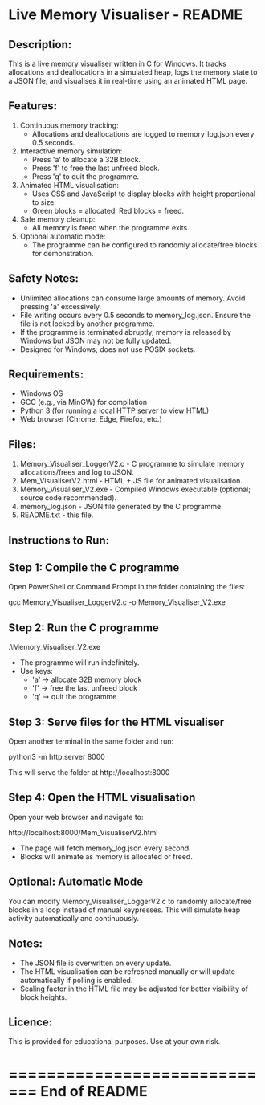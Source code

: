 Live Memory Visualiser - README
=============================

Description:
------------
This is a live memory visualiser written in C for Windows. It tracks allocations and deallocations in a simulated heap, logs the memory state to a JSON file, and visualises it in real-time using an animated HTML page. 

Features:
---------
1. Continuous memory tracking:
   - Allocations and deallocations are logged to memory_log.json every 0.5 seconds.
2. Interactive memory simulation:
   - Press 'a' to allocate a 32B block.
   - Press 'f' to free the last unfreed block.
   - Press 'q' to quit the programme.
3. Animated HTML visualisation:
   - Uses CSS and JavaScript to display blocks with height proportional to size.
   - Green blocks = allocated, Red blocks = freed.
4. Safe memory cleanup:
   - All memory is freed when the programme exits.
5. Optional automatic mode:
   - The programme can be configured to randomly allocate/free blocks for demonstration.

Safety Notes:
-------------
- Unlimited allocations can consume large amounts of memory. Avoid pressing 'a' excessively.
- File writing occurs every 0.5 seconds to memory_log.json. Ensure the file is not locked by another programme.
- If the programme is terminated abruptly, memory is released by Windows but JSON may not be fully updated.
- Designed for Windows; does not use POSIX sockets.

Requirements:
-------------
- Windows OS
- GCC (e.g., via MinGW) for compilation
- Python 3 (for running a local HTTP server to view HTML)
- Web browser (Chrome, Edge, Firefox, etc.)

Files:
------
1. Memory_Visualiser_LoggerV2.c - C programme to simulate memory allocations/frees and log to JSON.
2. Mem_VisualiserV2.html - HTML + JS file for animated visualisation.
3. Memory_Visualiser_V2.exe - Compiled Windows executable (optional; source code recommended).
4. memory_log.json - JSON file generated by the C programme.
5. README.txt - this file.

Instructions to Run:
--------------------
Step 1: Compile the C programme
-----------------------------
Open PowerShell or Command Prompt in the folder containing the files:

gcc Memory_Visualiser_LoggerV2.c -o Memory_Visualiser_V2.exe

Step 2: Run the C programme
----------------------------
.\Memory_Visualiser_V2.exe

- The programme will run indefinitely.
- Use keys:
  - 'a' → allocate 32B memory block
  - 'f' → free the last unfreed block
  - 'q' → quit the programme

Step 3: Serve files for the HTML visualiser
--------------------------------------------
Open another terminal in the same folder and run:

python3 -m http.server 8000

This will serve the folder at http://localhost:8000

Step 4: Open the HTML visualisation
-----------------------------------
Open your web browser and navigate to:

http://localhost:8000/Mem_VisualiserV2.html

- The page will fetch memory_log.json every second.
- Blocks will animate as memory is allocated or freed.

Optional: Automatic Mode
------------------------
You can modify Memory_Visualiser_LoggerV2.c to randomly allocate/free blocks in a loop instead of manual keypresses. This will simulate heap activity automatically and continuously.

Notes:
------
- The JSON file is overwritten on every update.
- The HTML visualisation can be refreshed manually or will update automatically if polling is enabled.
- Scaling factor in the HTML file may be adjusted for better visibility of block heights.

Licence:
--------
This is provided for educational purposes. Use at your own risk.

=============================
End of README
=============================
